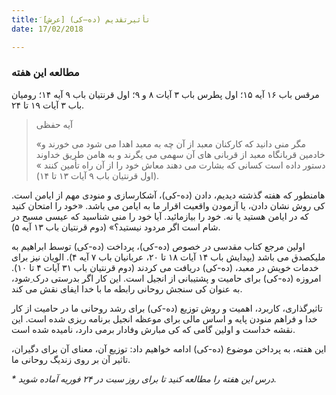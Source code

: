 ```yaml
---
title: َتأثیرتقدیم (ده–کی) [عرش]
date: 17/02/2018

---
```


### مطالعه این هفته
مرقس باب ۱۶ آیه ۱۵؛ اول پطرس باب ۳ آیات ۸ و ۹؛ اول قرنتیان باب ۹ آیه ۱۴؛ رومیان باب ۳ آیات ۱۹ تا ۲۴.

> <p>آیه حفظی</p>
> «مگر منی دانید که کارکنان معبد از آن چه به معبد اهدا می شود می خورند و خادمین قربانگاه معبد از قربانی های آن سهمی می یگرند  و به هامن طریق خداوند دستور داده است کسانی که بشارت می دهند معاش خود را از آن راه تأمین کنند » (اول قرنتیان باب ۹ آیات ١۳ تا ١۴).

هامنطور که هفته گذشته دیدیم، دادن (ده-کی)، آشکارسازی و منودی مهم از ایامن است. کی روش نشان دادن، یا آزمودن واقعیت اقرار ما به ایامن می باشد. «خود را امتحان کنید که در ایامن هستید یا نه. خود را بیازمائید. آیا خود را منی شناسید که عیسی مسیح در شام است اگر مردود نیستید؟» (دوم قرنتیان باب ۱۳ آیه ۵). 

اولین مرجع کتاب مقدسی در خصوص (ده-کی)، پرداخت (ده-کی) توسط ابراهیم به ملیکصدق می باشد (یپدایش باب ۱۴ آیات ۱۸ تا ۲۰، عربانیان باب ۷ آیه ۴). الویان نیز برای خدمات خویش در معبد، (ده-کی) دریافت می کردند (دوم قرنتیان باب ۳۱ آیات ۴ تا ۱۰). امروزه (ده-کی) برای حامیت و پشتیبانی از انجیل است. این کار اگر بدرستی درک ِشود، به عنوان کی سنجش روحانی رابطه ما با خدا ایفای نقش می کند. 

تاثیرگذاری، کاربرد، اهمیت و روش توزیع (ده-کی) برای رشد روحانی ما در حامیت از کار خدا و فراهم منودن پایه و اساس مالی برای موعظه انجیل برنامه ریزی شده است. این نقشه خداست و اولین گامی که کی مبارش وفادار برمی دارد، نامیده شده است. 

این هفته، به پرداخن موضوع (ده-کی) ادامه خواهیم داد: توزیع آن، معنای آن برای دگیران، تاثیر آن بر روی زندیگ روحانی ما.

_* درس این هفته را مطالعه کنید تا برای روز سبت در ۲۴ فوریه آماده شوید._